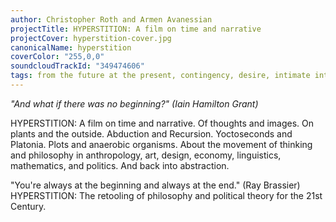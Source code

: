 ```yaml
---
author: Christopher Roth and Armen Avanessian
projectTitle: HYPERSTITION: A film on time and narrative
projectCover: hyperstition-cover.jpg
canonicalName: hyperstition
coverColor: "255,0,0"
soundcloudTrackId: "349474606"
tags: from the future at the present, contingency, desire, intimate interfaces, mother-machine, cyberfeminism, outsourcing, corridor anomalies
---
```


_"And what if there was no beginning?" (Iain Hamilton Grant)_  

HYPERSTITION: A film on time and narrative. Of thoughts and images. On plants and the outside. Abduction and Recursion. Yoctoseconds and Platonia. Plots and anaerobic organisms. About the movement of thinking and philosophy in anthropology, art, design, economy, linguistics, mathematics, and politics. And back into abstraction. 

"You're always at the beginning and always at the end." (Ray Brassier) HYPERSTITION: The retooling of philosophy and political theory for the 21st Century.
